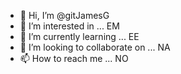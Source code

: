 - 👋 Hi, I’m @gitJamesG
- 👀 I’m interested in ... EM
- 🌱 I’m currently learning ... EE
- 💞️ I’m looking to collaborate on ... NA
- 📫 How to reach me ... NO

<!---
gitJamesG/gitJamesG is a ✨ special ✨ repository because its `README.md` (this file) appears on your GitHub profile.
You can click the Preview link to take a look at your changes.
--->
